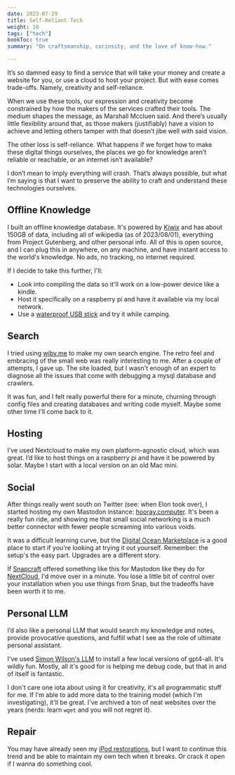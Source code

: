 ```yaml
---
date: 2023-07-29
title: Self-Reliant Tech
weight: 10
tags: ["tech"]
bookToc: true
summary: "On craftsmanship, curiosity, and the love of know-how."

---
```


It’s so damned easy to find a service that will take your money and create a website for you, or use a cloud to host your project. But with ease comes trade-offs. Namely, creativity and self-reliance.

When we use these tools, our expression and creativity become constrained by how the makers of the services crafted their tools. The medium shapes the message, as Marshall Mccluen said. And there’s usually little flexibility around that, as those makers (justifiably) have a vision to achieve and letting others tamper with that doesn’t jibe well with said vision. 

The other loss is self-reliance. What happens if we forget how to make these digital things ourselves, the places we go for knowledge aren’t reliable or reachable, or an internet isn’t available?

I don’t mean to imply everything will crash. That’s always possible, but what I’m saying is that I want to preserve the ability to craft and understand these technologies ourselves.

## Offline Knowledge
I built an offline knowledge database. It's powered by [Kiwix](kiwix.org) and has about 150GB of data, including all of wikipedia (as of 2023/08/01), everything from Project Gutenberg, and other personal info. All of this is open source, and I can plug this in anywhere, on any machine, and have instant access to the world's knowledge. No ads, no tracking, no internet required.

If I decide to take this further, I'll:
- Look into compiling the data so it'll work on a low-power device like a kindle.
- Host it specifically on a raspberry pi and have it available via my local network.
- Use a [waterproof USB stick](https://www.gorilladriveusb.com) and try it while camping.

## Search
I tried using [wiby.me](https://wiby.me/) to make my own search engine. The retro feel and embracing of the small web was really interesting to me. After a couple of attempts, I gave up. The site loaded, but I wasn't enough of an expert to diagnose all the issues that come with debugging a mysql database and crawlers. 

It was fun, and I felt really powerful there for a minute, churning through config files and creating databases and writing code myself. Maybe some other time I'll come back to it.

## Hosting
I’ve used Nextcloud to make my own platform-agnostic cloud, which was great. I’d like to host things on a raspberry pi and have it be powered by solar. Maybe I start with a local version on an old Mac mini. 

## Social
After things really went south on Twitter (see: when Elon took over), I started hosting my own Mastodon instance: [hooray.computer](https://hooray.computer). It's been a really fun ride, and showing me that small social networking is a much better connector with fewer people screaming into various voids.

It was a difficult learning curve, but the [Digital Ocean Marketplace](https://www.digitalocean.com/community/tutorials/how-to-install-mastodon-with-digitalocean-marketplace-1-click) is a good place to start if you're looking at trying it out yourself. Remember: the setup's the easy part. Upgrades are a different story.

If [Snapcraft](https://snapcraft.io) offered something like this for Mastodon like they do for [NextCloud](https://snapcraft.io/nextcloud), I'd move over in a minute. You lose a little bit of control over your installation when you use things from Snap, but the tradeoffs have been worth it to me.

## Personal LLM
I’d also like a personal LLM that would search my knowledge and notes, provide provocative questions, and fulfill what I see as the role of ultimate personal assistant. 

I've used [Simon Wilson's LLM](https://simonwillison.net/2023/Mar/11/llama/) to install a few local versions of gpt4-all. It's wildly fun. Mostly, all it's good for is helping me debug code, but that in and of itself is fantastic.

I don't care one iota about using it for creativity, it's all programmatic stuff for me. If I'm able to add more data to the training model (which I'm investigating), it'll be great. I've archived a ton of neat websites over the years (nerds: learn `wget` and you will not regret it). 

## Repair
You may have already seen my [iPod restorations](/tinkering/ipods), but I want to continue this trend and be able to maintain my own tech when it breaks. Or crack it open if I wanna do something cool.